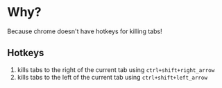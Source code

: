 # Why?

Because chrome doesn't have hotkeys for killing tabs!

## Hotkeys

1. kills tabs to the right of the current tab using `ctrl+shift+right_arrow`
2. kills tabs to the left of the current tab using `ctrl+shift+left_arrow`
